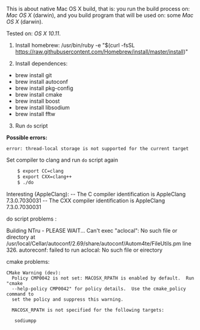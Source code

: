 This is about native Mac OS X build, that is:
you run the build process on: *Mac OS X* (darwin),
and you build program that will be used on: some *Mac OS X* (darwin).

Tested on: *OS X 10.11*.

1. Install homebrew:
	/usr/bin/ruby -e
"$(curl -fsSL https://raw.githubusercontent.com/Homebrew/install/master/install)"

2. Install dependences:
-	brew install git
-	brew install autoconf
-	brew install pkg-config
-	brew install cmake
-	brew install boost
-	brew install libsodium
-	brew install fftw

3. Run `do` script

__Possible errors:__

```error: thread-local storage is not supported for the current target```

Set compiler to clang and run `do` script again
```sh
	$ export CC=clang
	$ export CXX=clang++
	$ ./do
```

Interesting (AppleClang):
-- The C compiler identification is AppleClang 7.3.0.7030031
-- The CXX compiler identification is AppleClang 7.3.0.7030031

do script problems :

Building NTru - PLEASE WAIT...
Can't exec "aclocal": No such file or directory at /usr/local/Cellar/autoconf/2.69/share/autoconf/Autom4te/FileUtils.pm line 326.
autoreconf: failed to run aclocal: No such file or eirectory

cmake problems:

```
CMake Warning (dev):
  Policy CMP0042 is not set: MACOSX_RPATH is enabled by default.  Run "cmake
  --help-policy CMP0042" for policy details.  Use the cmake_policy command to
  set the policy and suppress this warning.

  MACOSX_RPATH is not specified for the following targets:

   sodiumpp
```
